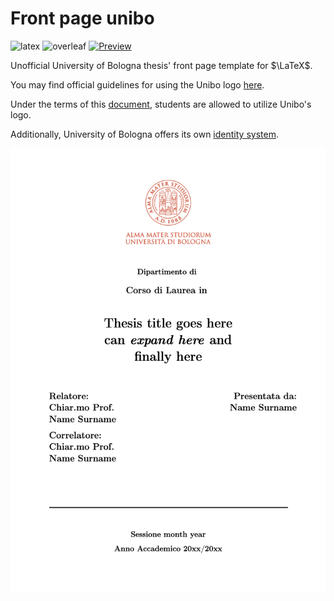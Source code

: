 # Front page unibo

![latex](https://img.shields.io/badge/LaTeX-008080.svg?style=plain&logo=LaTeX&logoColor=white)
![overleaf](https://img.shields.io/badge/Overleaf-47A141.svg?plain&logo=Overleaf&logoColor=white)
[![Preview](https://img.shields.io/badge/Click%20for%20pdf%20preview-24292e)](https://github.com/micheledinelli/frontespizio-unibo/tree/main/preview/preview.pdf)

Unofficial University of Bologna thesis' front page template for $\LaTeX$.

You may find official guidelines for using the Unibo logo [here](https://www.unibo.it/it/ateneo/chi-siamo/immagine-identita-e-marchio).

Under the terms of this [document](https://www.unibo.it/it/ateneo/chi-siamo/immagine-identita-e-marchio/utilizzo-del-marchio-di-ateneo-nelle-tesi-elaborati), students are allowed to utilize Unibo's logo.

Additionally, University of Bologna offers its own [identity system](https://www.unibo.it/it/allegati/SistemaIdentitUniversitBologna.pdf/@@download/file/Sistema%20di%20identita%20di%20Ateneo.pdf).

![preview](./preview/preview.png)
